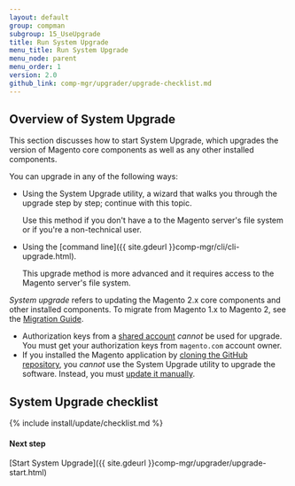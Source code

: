 ```yaml
---
layout: default 
group: compman
subgroup: 15_UseUpgrade
title: Run System Upgrade
menu_title: Run System Upgrade
menu_node: parent
menu_order: 1
version: 2.0
github_link: comp-mgr/upgrader/upgrade-checklist.md
---
```


<h2 id="compman-overview">Overview of System Upgrade</h2>
This section discusses how to start System Upgrade, which upgrades the version of Magento core components as well as any other installed components.

You can upgrade in any of the following ways:

*	Using the System Upgrade utility, a wizard that walks you through the upgrade step by step; continue with this topic.

	Use this method if you don't have a to the Magento server's file system or if you're a non-technical user.
*	Using the [command line]({{ site.gdeurl }}comp-mgr/cli/cli-upgrade.html).

	This upgrade method is more advanced and it requires access to the Magento server's file system.	

<div class="bs-callout bs-callout-info" id="info">
	<p><em>System upgrade</em> refers to updating the Magento 2.x core components and other installed components. To migrate from Magento 1.x to Magento 2, see the <a href="{{ site.gdeurl }}migration/bk-migration-guide.html">Migration Guide</a>.</p>
</div>

<div class="bs-callout bs-callout-warning">
    <ul><li>Authorization keys from a <a href="http://docs.magento.com/m2/ce/user_guide/magento/magento-account-share.html" target="_blank">shared account</a> <em>cannot</em> be used for upgrade. You must get your authorization keys from <code>magento.com</code> account owner.</li>
    	<li>If you installed the Magento application by <a href="{{ site.gdeurl }}install-gde/prereq/dev_install.html">cloning the GitHub repository</a>, you <em>cannot</em> use the System Upgrade utility to upgrade the software. Instead, you must <a href="{{ site.gdeurl }}install-gde/install/cli/dev_options.html">update it manually</a>.</li></ul>
</div>

## System Upgrade checklist
{% include install/update/checklist.md %}

#### Next step
[Start System Upgrade]({{ site.gdeurl }}comp-mgr/upgrader/upgrade-start.html)
